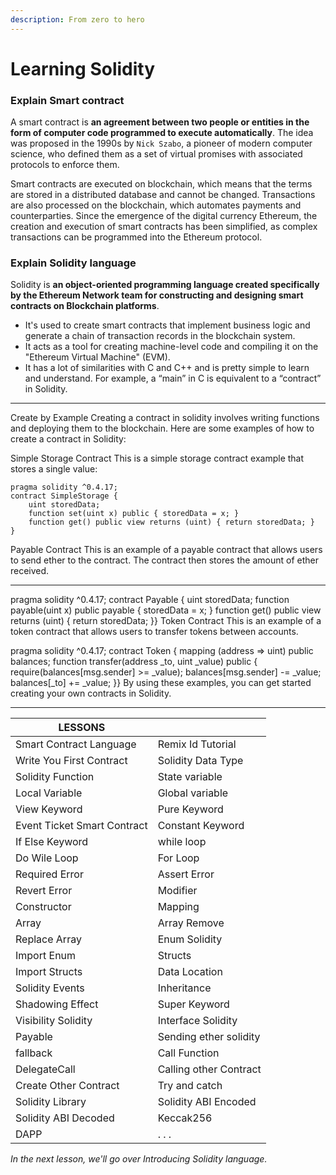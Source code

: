 ```yaml
---
description: From zero to hero
---
```


# Learning Solidity

### Explain Smart contract

A smart contract is **an agreement between two people or entities in the form of computer code programmed to execute automatically**. The idea was proposed in the 1990s by `Nick Szabo`, a pioneer of modern computer science, who defined them as a set of virtual promises with associated protocols to enforce them.

Smart contracts are executed on blockchain, which means that the terms are stored in a distributed database and cannot be changed. Transactions are also processed on the blockchain, which automates payments and counterparties. Since the emergence of the digital currency Ethereum, the creation and execution of smart contracts has been simplified, as complex transactions can be programmed into the Ethereum protocol.

### Explain Solidity language

Solidity is **an object-oriented programming language created specifically by the Ethereum Network team for constructing and designing smart contracts on Blockchain platforms**.

* It's used to create smart contracts that implement business logic and generate a chain of transaction records in the blockchain system.
* It acts as a tool for creating machine-level code and compiling it on the "Ethereum Virtual Machine" (EVM).
* It has a lot of similarities with C and C++ and is pretty simple to learn and understand. For example, a “main” in C is equivalent to a “contract” in Solidity.

***

Create by Example Creating a contract in solidity involves writing functions and deploying them to the blockchain. Here are some examples of how to create a contract in Solidity:

Simple Storage Contract This is a simple storage contract example that stores a single value:

```
pragma solidity ^0.4.17; 
contract SimpleStorage { 
	uint storedData; 
	function set(uint x) public { storedData = x; } 
	function get() public view returns (uint) { return storedData; }
}
```

Payable Contract This is an example of a payable contract that allows users to send ether to the contract. The contract then stores the amount of ether received.

***

pragma solidity ^0.4.17; contract Payable { uint storedData; function payable(uint x) public payable { storedData = x; } function get() public view returns (uint) { return storedData; \}} Token Contract This is an example of a token contract that allows users to transfer tokens between accounts.

pragma solidity ^0.4.17; contract Token { mapping (address => uint) public balances; function transfer(address \_to, uint \_value) public { require(balances\[msg.sender] >= \_value); balances\[msg.sender] -= \_value; balances\[\_to] += \_value; \}} By using these examples, you can get started creating your own contracts in Solidity.

***

| LESSONS                     |                        |
| --------------------------- | ---------------------- |
| Smart Contract Language     | Remix Id Tutorial      |
| Write You First Contract    | Solidity Data Type     |
| Solidity Function           | State variable         |
| Local Variable              | Global variable        |
| View Keyword                | Pure Keyword           |
| Event Ticket Smart Contract | Constant Keyword       |
| If Else Keyword             | while loop             |
| Do Wile Loop                | For Loop               |
| Required Error              | Assert Error           |
| Revert Error                | Modifier               |
| Constructor                 | Mapping                |
| Array                       | Array Remove           |
| Replace Array               | Enum Solidity          |
| Import Enum                 | Structs                |
| Import Structs              | Data Location          |
| Solidity Events             | Inheritance            |
| Shadowing Effect            | Super Keyword          |
| Visibility Solidity         | Interface Solidity     |
| Payable                     | Sending ether solidity |
| fallback                    | Call Function          |
| DelegateCall                | Calling other Contract |
| Create Other Contract       | Try and catch          |
| Solidity Library            | Solidity ABI Encoded   |
| Solidity ABI Decoded        | Keccak256              |
| DAPP                        | . . .                  |

_In the next lesson, we'll go over Introducing Solidity language._
